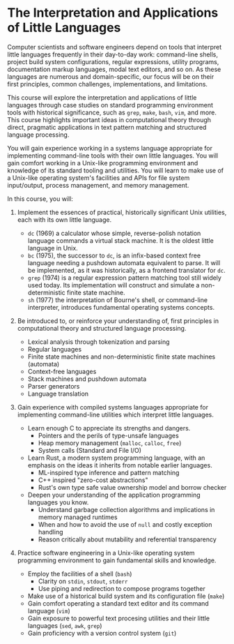 # The Interpretation and Applications of Little Languages

Computer scientists and software engineers depend on tools that interpret little languages frequently in their day-to-day work: command-line shells, project build system configurations, regular expressions, utility programs, documentation markup languages, modal text editors, and so on. As these languages are numerous and domain-specific, our focus will be on their first principles, common challenges, implementations, and limitations.

This course will explore the interpretation and applications of little languages through case studies on standard programming environment tools with historical significance, such as `grep`,  `make`, `bash`, `vim`, and more. This course highlights important ideas in computational theory through direct, pragmatic applications in text pattern matching and structured language processing.

You will gain experience working in a systems language appropriate for implementing command-line tools with their own little languages. You will gain comfort working in a Unix-like programming environment and knowledge of its standard tooling and utilities. You will learn to make use of a Unix-like operating system's facilities and APIs for file system input/output, process management, and memory management.

In this course, you will:

1. Implement the essences of practical, historically significant Unix utilities, each with its own little language.
    - `dc` (1969) a calculator whose simple, reverse-polish notation language commands a virtual stack machine. It is the oldest little language in Unix.
    - `bc` (1975), the successor to `dc`, is an infix-based context free language needing a  pushdown automata equivalent to parse. It will be implemented, as it was historically, as a frontend translator for `dc`.
    - `grep` (1974) is a regular expression pattern matching tool still widely used today. Its implementation will construct and simulate a non-deterministic finite state machine.
    - `sh` (1977) the interpretation of Bourne's shell, or command-line interpreter, introduces fundamental operating systems concepts.

2. Be introduced to, or reinforce your understanding of, first principles in computational theory and structured language processing.
    - Lexical analysis through tokenization and parsing
    - Regular languages
    - Finite state machines and non-deterministic finite state machines (automata) 
    - Context-free languages
    - Stack machines and pushdown automata
    - Parser generators
    - Language translation

3. Gain experience with compiled systems languages appropriate for implementing command-line utilities which interpret little languages.
    - Learn enough C to appreciate its strengths and dangers.
        - Pointers and the perils of type-unsafe languages
        - Heap memory management (`malloc`, `calloc`, `free`)
        - System calls (Standard and File I/O)
    - Learn Rust, a modern system programming language, with an emphasis on the ideas it inherits from notable earlier languages.
        - ML-inspired type inference and pattern matching
        - C++ inspired "zero-cost abstractions"
        - Rust's own type safe value ownership model and borrow checker
    - Deepen your understanding of the application programming languages you know.
        - Understand garbage collection algorithms and implications in memory managed runtimes
        - When and how to avoid the use of `null` and  costly exception handling
        - Reason critically about mutability and referential transparency
        
4. Practice software engineering in a Unix-like operating system programming environment to gain fundamental skills and knowledge.
    - Employ the facilities of a shell (`bash`)
        - Clarity on `stdin`, `stdout`, `stderr`
        - Use piping and redirection to compose programs together
    - Make use of a historical build system and its configuration file (`make`)
    - Gain comfort operating a standard text editor and its command language (`vim`)
    - Gain exposure to powerful text procesing utilities and their little languages (`sed`, `awk`, `grep`)
    - Gain proficiency with a version control system (`git`)

